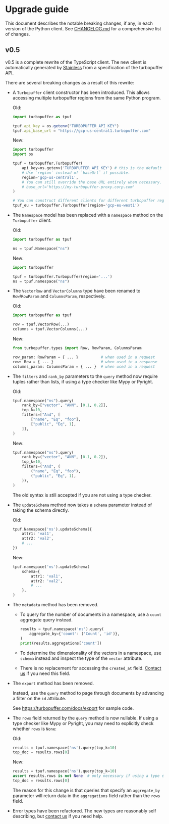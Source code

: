 # Upgrade guide

This document describes the notable breaking changes, if any, in each version of
the Python client. See [CHANGELOG.md](./CHANGELOG.md) for a comprehensive
list of changes.

## v0.5

v0.5 is a complete rewrite of the TypeScript client. The new client is
automatically generated by [Stainless](https://www.stainless.com/) from
a specification of the turbopuffer API.

There are several breaking changes as a result of this rewrite:

- A `Turbopuffer` client constructor has been introduced. This allows
  accessing multiple turbopuffer regions from the same Python program.

  Old:

  ```ts
  import turbopuffer as tpuf

  tpuf.api_key = os.getenv("TURBOPUFFER_API_KEY")
  tpuf.api_base_url = "https://gcp-us-central1.turbopuffer.com"
  ```

  New:

  ```py
  import turbopuffer
  import os

  tpuf = turbopuffer.Turbopuffer(
      api_key=os.getenv('TURBOPUFFER_API_KEY') # this is the default and can be omitted,
      # Use `region` instead of `baseUrl` if possible.
      region='gcp-us-central1',
      # You can still override the base URL entirely when necessary.
      # base_url='https://my-turbopuffer-proxy.corp.com'
  )

  # You can construct different clients for different turbopuffer regions.
  tpuf_eu = turbopuffer.Turbopuffer(region='gcp-eu-west1')
  ```

- The `Namespace` model has been replaced with a `namespace` method on
  the `Turbopuffer` client.

  Old:

  ```py
  import turbopuffer as tpuf

  ns = tpuf.Namespace("ns")
  ```

  New:

  ```py
  import turbopuffer

  tpuf = turbopuffer.Turbopuffer(region='...')
  ns = tpuf.namespace("ns")
  ```

- The `VectorRow` and `VectorColumns` type have been renamed to
  `Row`/`RowParam` and `ColumnsParam`, respectively.

  Old:

  ```py
  import turbopuffer as tpuf

  row = tpuf.VectorRow(...)
  columns = tpuf.VectorColumns(...)
  ```

  New:

  ```py
  from turbopuffer.types import Row, RowParam, ColumnsParam

  row_param: RowParam = { ... }          # when used in a request
  row: Row = { ... }                     # when used in a response
  columns_param: ColumnsParam = { ... }  # when used in a request
  ```

- The `filters` and `rank_by` parameters to the `query` method now require
  tuples rather than lists, if using a type checker like Mypy or Pyright.

  Old:

  ```py
  tpuf.namespace("ns").query(
      rank_by=["vector", "ANN", [0.1, 0.2]],
      top_k=10,
      filters=["And", [
          ["name", "Eq", "foo"],
          ["public", "Eq", 1],
      ]],
  )
  ```

  New:

  ```py
  tpuf.namespace("ns").query(
      rank_by=("vector", "ANN", [0.1, 0.2]),
      top_k=10,
      filters=("And", (
          ("name", "Eq", "foo"),
          ("public", "Eq", 1),
      )),
  )
  ```

  The old syntax is still accepted if you are not using a type checker.

- The `updateSchema` method now takes a `schema` parameter instead of
  taking the schema directly.

  Old:

  ```py
  tpuf.Namespace('ns').updateSchema({
      attr1: 'val1',
      attr2: 'val2',
      # ...
  })
  ```

  New:

  ```py
  tpuf.namespace('ns').updateSchema(
      schema={
          attr1: 'val1',
          attr2: 'val2',
          # ...
      },
  )
  ```

- The `metadata` method has been removed.

  - To query for the number of documents in a namespace, use a `count` aggregate
    query instead.

    ```py
    results = tpuf.namespace('ns').query(
        aggregate_by={'count': ('Count', 'id')},
    )
    print(results.aggregations['count'])
    ```

  - To determine the dimensionality of the vectors in a namespace, use
    `schema` instead and inspect the type of the `vector` attribute.

  - There is no replacement for accessing the `created_at` field. [Contact us]
    if you need this field.

- The `export` method has been removed.

  Instead, use the `query` method to page through documents by advancing a
  filter on the `id` attribute.

  See <https://turbopuffer.com/docs/export> for sample code.

- The `rows` field returned by the `query` method is now nullable. If using a
  type checker like Mypy or Pyright, you may need to explicitly check whether `rows` is
  `None`:

  Old:

  ```py
  results = tpuf.namespace('ns').query(top_k=10)
  top_doc = results.rows[0]
  ```

  New:

  ```py
  results = tpuf.namespace('ns').query(top_k=10)
  assert results.rows is not None  # only necessary if using a type checker
  top_doc = results.rows[0]
  ```

  The reason for this change is that queries that specify an `aggregate_by`
  parameter will return data in the `aggregations` field rather than the
  `rows` field.

- Error types have been refactored. The new types are reasonably self
  describing, but [contact us] if you need help.

[contact us]: https://turbopuffer.com/contact
